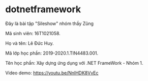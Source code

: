 # dotnetframework
Đây là bài tập "Sileshow" nhóm thầy Zũng


Mã sinh viên:     16T1021058.

Họ và tên:        Lê Đức Huy.

Mã lớp học phần:  2019-2020.1.TIN4483.001.

Tên học phần:     Xây dựng ứng dụng với .NET FrameWork - Nhóm 1.

Video demo:       https://youtu.be/NnlHDK8VvEc
